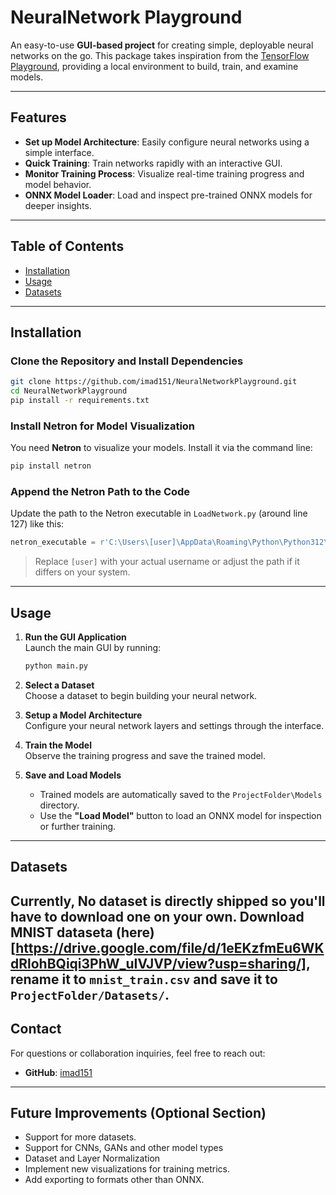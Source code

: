 # **NeuralNetwork Playground**

An easy-to-use **GUI-based project** for creating simple, deployable neural networks on the go. This package takes inspiration from the [TensorFlow Playground](https://playground.tensorflow.org/), providing a local environment to build, train, and examine models.

---

## **Features**
- **Set up Model Architecture**: Easily configure neural networks using a simple interface.
- **Quick Training**: Train networks rapidly with an interactive GUI.
- **Monitor Training Process**: Visualize real-time training progress and model behavior.
- **ONNX Model Loader**: Load and inspect pre-trained ONNX models for deeper insights.

---

## **Table of Contents**
- [Installation](#installation)
- [Usage](#usage)
- [Datasets](#datasets)

---

## **Installation**
### **Clone the Repository and Install Dependencies**
```bash
git clone https://github.com/imad151/NeuralNetworkPlayground.git
cd NeuralNetworkPlayground
pip install -r requirements.txt
```

### **Install Netron for Model Visualization**
You need **Netron** to visualize your models. Install it via the command line:
```bash
pip install netron
```

### **Append the Netron Path to the Code**
Update the path to the Netron executable in `LoadNetwork.py` (around line 127) like this:
```python
netron_executable = r'C:\Users\[user]\AppData\Roaming\Python\Python312\Scripts\netron.exe'
```
> Replace `[user]` with your actual username or adjust the path if it differs on your system.

---

## **Usage**
1. **Run the GUI Application**  
   Launch the main GUI by running:
   ```bash
   python main.py
   ```

2. **Select a Dataset**  
   Choose a dataset to begin building your neural network.

3. **Setup a Model Architecture**  
   Configure your neural network layers and settings through the interface.

4. **Train the Model**  
   Observe the training progress and save the trained model.

5. **Save and Load Models**  
   - Trained models are automatically saved to the `ProjectFolder\Models` directory.
   - Use the **"Load Model"** button to load an ONNX model for inspection or further training.


---

## **Datasets**

Currently, No dataset is directly shipped so you'll have to download one on your own. Download MNIST dataseta (here)[https://drive.google.com/file/d/1eEKzfmEu6WKdRlohBQiqi3PhW_uIVJVP/view?usp=sharing/], rename it to `mnist_train.csv` and save it to `ProjectFolder/Datasets/`.
---

## **Contact**
For questions or collaboration inquiries, feel free to reach out:  
- **GitHub**: [imad151](https://github.com/imad151)

---

## **Future Improvements (Optional Section)**
- Support for more datasets.
- Support for CNNs, GANs and other model types
- Dataset and Layer Normalization
- Implement new visualizations for training metrics.
- Add exporting to formats other than ONNX.
